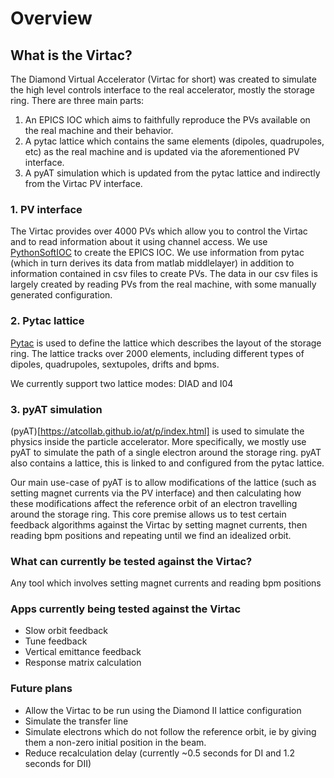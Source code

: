 # Overview

## What is the Virtac?

The Diamond Virtual Accelerator (Virtac for short) was created to simulate the high level controls interface to the real accelerator, mostly the storage ring. There are three main parts:

1. An EPICS IOC which aims to faithfully reproduce the PVs available on the real machine and their behavior.
2. A pytac lattice which contains the same elements (dipoles, quadrupoles, etc) as the real machine and is updated via the aforementioned PV interface.
3. A pyAT simulation which is updated from the pytac lattice and indirectly from the Virtac PV interface.

### 1. PV interface

The Virtac provides over 4000 PVs which allow you to control the Virtac and to read information about it using channel access. We use [PythonSoftIOC](https://diamondlightsource.github.io/pythonSoftIOC/master/tutorials/creating-an-ioc.html) to create the EPICS IOC. We use information from pytac (which in turn derives its data from matlab middlelayer) in addition to information contained in csv files to create PVs. The data in our csv files is largely created by reading PVs from the real machine, with some manually generated configuration.

### 2. Pytac lattice

[Pytac](https://pytac.readthedocs.io/en/latest/) is used to define the lattice which describes the layout of the storage ring. The lattice tracks over 2000 elements, including different types of dipoles, quadrupoles, sextupoles, drifts and bpms.

We currently support two lattice modes: DIAD and I04

### 3. pyAT simulation

(pyAT)[https://atcollab.github.io/at/p/index.html] is used to simulate the physics inside the particle accelerator. More specifically, we mostly use pyAT to simulate the path of a single electron around the storage ring. pyAT also contains a lattice, this is linked to and configured from the pytac lattice.

Our main use-case of pyAT is to allow modifications of the lattice (such as setting magnet currents via the PV interface) and then calculating how these modifications affect the reference orbit of an electron travelling around the storage ring. This core premise allows us to test certain feedback algorithms against the Virtac by setting magnet currents, then reading bpm positions and repeating until we find an idealized orbit.

### What can currently be tested against the Virtac?

Any tool which involves setting magnet currents and reading bpm positions

### Apps currently being tested against the Virtac

- Slow orbit feedback
- Tune feedback
- Vertical emittance feedback
- Response matrix calculation

### Future plans

- Allow the Virtac to be run using the Diamond II lattice configuration
- Simulate the transfer line
- Simulate electrons which do not follow the reference orbit, ie by giving them a non-zero initial position in the beam.
- Reduce recalculation delay (currently ~0.5 seconds for DI and 1.2 seconds for DII)
